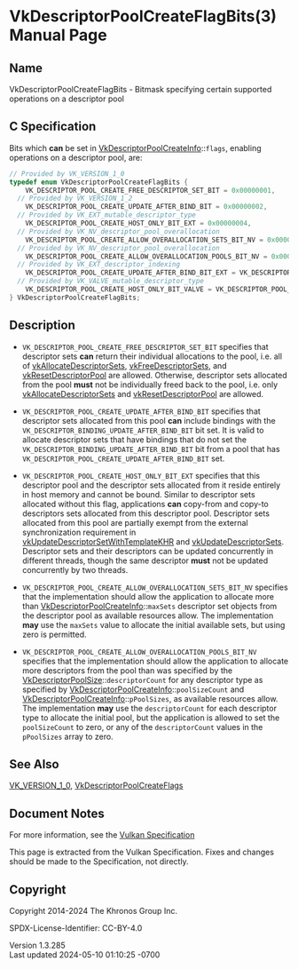 # VkDescriptorPoolCreateFlagBits(3) Manual Page

## Name

VkDescriptorPoolCreateFlagBits - Bitmask specifying certain supported
operations on a descriptor pool



## <a href="#_c_specification" class="anchor"></a>C Specification

Bits which **can** be set in
[VkDescriptorPoolCreateInfo](https://registry.khronos.org/vulkan/specs/1.3-extensions/man/html/VkDescriptorPoolCreateInfo.html)::`flags`,
enabling operations on a descriptor pool, are:

``` c
// Provided by VK_VERSION_1_0
typedef enum VkDescriptorPoolCreateFlagBits {
    VK_DESCRIPTOR_POOL_CREATE_FREE_DESCRIPTOR_SET_BIT = 0x00000001,
  // Provided by VK_VERSION_1_2
    VK_DESCRIPTOR_POOL_CREATE_UPDATE_AFTER_BIND_BIT = 0x00000002,
  // Provided by VK_EXT_mutable_descriptor_type
    VK_DESCRIPTOR_POOL_CREATE_HOST_ONLY_BIT_EXT = 0x00000004,
  // Provided by VK_NV_descriptor_pool_overallocation
    VK_DESCRIPTOR_POOL_CREATE_ALLOW_OVERALLOCATION_SETS_BIT_NV = 0x00000008,
  // Provided by VK_NV_descriptor_pool_overallocation
    VK_DESCRIPTOR_POOL_CREATE_ALLOW_OVERALLOCATION_POOLS_BIT_NV = 0x00000010,
  // Provided by VK_EXT_descriptor_indexing
    VK_DESCRIPTOR_POOL_CREATE_UPDATE_AFTER_BIND_BIT_EXT = VK_DESCRIPTOR_POOL_CREATE_UPDATE_AFTER_BIND_BIT,
  // Provided by VK_VALVE_mutable_descriptor_type
    VK_DESCRIPTOR_POOL_CREATE_HOST_ONLY_BIT_VALVE = VK_DESCRIPTOR_POOL_CREATE_HOST_ONLY_BIT_EXT,
} VkDescriptorPoolCreateFlagBits;
```

## <a href="#_description" class="anchor"></a>Description

- `VK_DESCRIPTOR_POOL_CREATE_FREE_DESCRIPTOR_SET_BIT` specifies that
  descriptor sets **can** return their individual allocations to the
  pool, i.e. all of
  [vkAllocateDescriptorSets](https://registry.khronos.org/vulkan/specs/1.3-extensions/man/html/vkAllocateDescriptorSets.html),
  [vkFreeDescriptorSets](https://registry.khronos.org/vulkan/specs/1.3-extensions/man/html/vkFreeDescriptorSets.html), and
  [vkResetDescriptorPool](https://registry.khronos.org/vulkan/specs/1.3-extensions/man/html/vkResetDescriptorPool.html) are allowed.
  Otherwise, descriptor sets allocated from the pool **must** not be
  individually freed back to the pool, i.e. only
  [vkAllocateDescriptorSets](https://registry.khronos.org/vulkan/specs/1.3-extensions/man/html/vkAllocateDescriptorSets.html) and
  [vkResetDescriptorPool](https://registry.khronos.org/vulkan/specs/1.3-extensions/man/html/vkResetDescriptorPool.html) are allowed.

- `VK_DESCRIPTOR_POOL_CREATE_UPDATE_AFTER_BIND_BIT` specifies that
  descriptor sets allocated from this pool **can** include bindings with
  the `VK_DESCRIPTOR_BINDING_UPDATE_AFTER_BIND_BIT` bit set. It is valid
  to allocate descriptor sets that have bindings that do not set the
  `VK_DESCRIPTOR_BINDING_UPDATE_AFTER_BIND_BIT` bit from a pool that has
  `VK_DESCRIPTOR_POOL_CREATE_UPDATE_AFTER_BIND_BIT` set.

- `VK_DESCRIPTOR_POOL_CREATE_HOST_ONLY_BIT_EXT` specifies that this
  descriptor pool and the descriptor sets allocated from it reside
  entirely in host memory and cannot be bound. Similar to descriptor
  sets allocated without this flag, applications **can** copy-from and
  copy-to descriptors sets allocated from this descriptor pool.
  Descriptor sets allocated from this pool are partially exempt from the
  external synchronization requirement in
  [vkUpdateDescriptorSetWithTemplateKHR](https://registry.khronos.org/vulkan/specs/1.3-extensions/man/html/vkUpdateDescriptorSetWithTemplateKHR.html)
  and [vkUpdateDescriptorSets](https://registry.khronos.org/vulkan/specs/1.3-extensions/man/html/vkUpdateDescriptorSets.html). Descriptor
  sets and their descriptors can be updated concurrently in different
  threads, though the same descriptor **must** not be updated
  concurrently by two threads.

- `VK_DESCRIPTOR_POOL_CREATE_ALLOW_OVERALLOCATION_SETS_BIT_NV` specifies
  that the implementation should allow the application to allocate more
  than
  [VkDescriptorPoolCreateInfo](https://registry.khronos.org/vulkan/specs/1.3-extensions/man/html/VkDescriptorPoolCreateInfo.html)::`maxSets`
  descriptor set objects from the descriptor pool as available resources
  allow. The implementation **may** use the `maxSets` value to allocate
  the initial available sets, but using zero is permitted.

- `VK_DESCRIPTOR_POOL_CREATE_ALLOW_OVERALLOCATION_POOLS_BIT_NV`
  specifies that the implementation should allow the application to
  allocate more descriptors from the pool than was specified by the
  [VkDescriptorPoolSize](https://registry.khronos.org/vulkan/specs/1.3-extensions/man/html/VkDescriptorPoolSize.html)::`descriptorCount`
  for any descriptor type as specified by
  [VkDescriptorPoolCreateInfo](https://registry.khronos.org/vulkan/specs/1.3-extensions/man/html/VkDescriptorPoolCreateInfo.html)::`poolSizeCount`
  and
  [VkDescriptorPoolCreateInfo](https://registry.khronos.org/vulkan/specs/1.3-extensions/man/html/VkDescriptorPoolCreateInfo.html)::`pPoolSizes`,
  as available resources allow. The implementation **may** use the
  `descriptorCount` for each descriptor type to allocate the initial
  pool, but the application is allowed to set the `poolSizeCount` to
  zero, or any of the `descriptorCount` values in the `pPoolSizes` array
  to zero.

## <a href="#_see_also" class="anchor"></a>See Also

[VK_VERSION_1_0](https://registry.khronos.org/vulkan/specs/1.3-extensions/man/html/VK_VERSION_1_0.html),
[VkDescriptorPoolCreateFlags](https://registry.khronos.org/vulkan/specs/1.3-extensions/man/html/VkDescriptorPoolCreateFlags.html)

## <a href="#_document_notes" class="anchor"></a>Document Notes

For more information, see the <a
href="https://registry.khronos.org/vulkan/specs/1.3-extensions/html/vkspec.html#VkDescriptorPoolCreateFlagBits"
target="_blank" rel="noopener">Vulkan Specification</a>

This page is extracted from the Vulkan Specification. Fixes and changes
should be made to the Specification, not directly.

## <a href="#_copyright" class="anchor"></a>Copyright

Copyright 2014-2024 The Khronos Group Inc.

SPDX-License-Identifier: CC-BY-4.0

Version 1.3.285  
Last updated 2024-05-10 01:10:25 -0700
